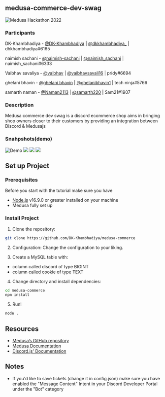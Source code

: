 
## medusa-commerce-dev-swag
![Medusa Hackathon 2022](https://cdn.discordapp.com/attachments/889907958857744494/1031792793510760488/Fast-and-Highly-Customizable-E-commerce-Stores.png)


### Participants
DK-Khambhadiya  - [@DK-Khambhadiya](https://github.com/DK-Khambhadiya) | [@dkkhambhadiya_](https://twitter.com/dkkhambhadiya_) | dhkhambhadiya#6165<br>


naimish sachani  - [@naimish-sachani](https://github.com/naimish-sachani) | [@naimish_sachani](https://twitter.com/naimish_sachani) | naimish_sachani#6333<br>

Vaibhav savaliya  - [@vaibhav](https://github.com/vaibhavpatl) | [@vaibhavsavali16](https://twitter.com/vaibhavsavali16) | pridy#6694<br>


ghelani bhavin  - [@ghelani bhavin](https://github.com/bhavin229) | [@ghelanibhavin1](https://twitter.com/ghelanibhavin1) | tech ninja#5766<br>

samarth naman - [@Naman2113](https://github.com/Naman2113) | [@samarth220](https://twitter.com/samarth220) | Sam21#1907<br>

### Description

Medusa commerce dev swag is a discord ecommerce shop aims in bringing shop owners closer to their customers by providing an integration between Discord & Medusajs 

### Snahpshots(demo)

![Demo](https://cdn.discordapp.com/attachments/889907958857744494/1031800813754011678/IMG-20221018-WA0001.jpg)
![](https://cdn.discordapp.com/attachments/889907958857744494/1031800812650905670/IMG-20221018-WA0002.jpg)
![](https://cdn.discordapp.com/attachments/889907958857744494/1031800813057736724/IMG-20221018-WA0003.jpg)
![](https://cdn.discordapp.com/attachments/889907958857744494/1031800813351354389/IMG-20221018-WA0004.jpg)

## Set up Project

### Prerequisites
Before you start with the tutorial make sure you have

- [Node.js](https://nodejs.org/en/) v16.9.0 or greater installed on your machine
- Medusa fully set up

### Install Project

1. Clone the repository:
```bash
git clone https://github.com/DK-Khambhadiya/medusa-commerce
```

2. Configuration:
Change the configuration to your liking.

3. Create a MySQL table with: 
* column called discord of type BIGINT
* column called cookie of type TEXT

4. Change directory and install dependencies:
```bash
cd medusa-commerce
npm install
```

5. Run!
```bash
node .
```

## Resources
- [Medusa’s GitHub repository](https://github.com/medusajs/medusa)
- [Medusa Documentation](https://docs.medusajs.com/)
- [Discord.js' Documentation](https://discord.js.org/#/docs/discord.js/main/general/welcome)

## Notes
- If you'd like to save tickets (change it in config.json) make sure you have enabled the "Message Content" Intent in your Discord Developer Portal under the "Bot" category
